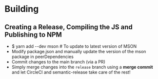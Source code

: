 # Building

## Creating a Release, Compiling the JS and Publishing to NPM

  - $ yarn add --dev mson # To update to latest version of MSON
  - Modify package.json and manually update the version of the mson package in peerDependencies
  - Commit changes to the main branch (via a PR)
  - Simply merge changes into the `release` branch using a __merge commit__ and let CircleCI and semantic-release take care of the rest!
